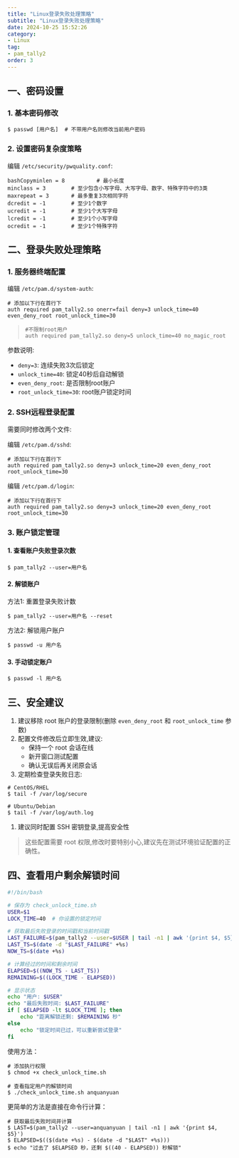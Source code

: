 ```yaml
---
title: "Linux登录失败处理策略"
subtitle: "Linux登录失败处理策略"
date: 2024-10-25 15:52:26
category:
- Linux
tag:
- pam_tally2
order: 3
---
```


## 一、密码设置

### 1. 基本密码修改

```shell
$ passwd [用户名]  # 不带用户名则修改当前用户密码
```

### 2. 设置密码复杂度策略

编辑 `/etc/security/pwquality.conf`:

```shell
bashCopyminlen = 8          # 最小长度
minclass = 3        # 至少包含小写字母、大写字母、数字、特殊字符中的3类
maxrepeat = 3       # 最多重复3次相同字符
dcredit = -1        # 至少1个数字
ucredit = -1        # 至少1个大写字母
lcredit = -1        # 至少1个小写字母
ocredit = -1        # 至少1个特殊字符
```

## 二、登录失败处理策略

### 1. 服务器终端配置

编辑 `/etc/pam.d/system-auth`:

```shell
# 添加以下行在首行下
auth required pam_tally2.so onerr=fail deny=3 unlock_time=40 even_deny_root root_unlock_time=30
```

> ```shell
> #不限制root用户
> auth required pam_tally2.so deny=5 unlock_time=40 no_magic_root
> ```

参数说明:

- `deny=3`: 连续失败3次后锁定
- `unlock_time=40`: 锁定40秒后自动解锁
- `even_deny_root`: 是否限制root账户
- `root_unlock_time=30`: root账户锁定时间

### 2. SSH远程登录配置

需要同时修改两个文件:

编辑 `/etc/pam.d/sshd`:

```shell
# 添加以下行在首行下
auth required pam_tally2.so deny=3 unlock_time=20 even_deny_root root_unlock_time=30
```

编辑 `/etc/pam.d/login`:

```shell
# 添加以下行在首行下
auth required pam_tally2.so deny=3 unlock_time=20 even_deny_root root_unlock_time=30
```

### 3. 账户锁定管理

#### 1. 查看账户失败登录次数

```shell
$ pam_tally2 --user=用户名
```

#### 2. 解锁账户

方法1: 重置登录失败计数

```shell
$ pam_tally2 --user=用户名 --reset
```

方法2: 解锁用户账户

```shell
$ passwd -u 用户名
```

#### 3. 手动锁定账户

```shell
$ passwd -l 用户名
```

## 三、安全建议

1. 建议移除 root 账户的登录限制(删除 `even_deny_root` 和 `root_unlock_time` 参数)
2. 配置文件修改后立即生效,建议:
   - 保持一个 root 会话在线
   - 新开窗口测试配置
   - 确认无误后再关闭原会话
3. 定期检查登录失败日志:

```shell
# CentOS/RHEL
$ tail -f /var/log/secure

# Ubuntu/Debian
$ tail -f /var/log/auth.log
```

1. 建议同时配置 SSH 密钥登录,提高安全性

> 这些配置需要 root 权限,修改时要特别小心,建议先在测试环境验证配置的正确性。

## 四、查看用户剩余解锁时间

```bash
#!/bin/bash

# 保存为 check_unlock_time.sh
USER=$1
LOCK_TIME=40  # 你设置的锁定时间

# 获取最后失败登录的时间戳和当前时间戳
LAST_FAILURE=$(pam_tally2 --user=$USER | tail -n1 | awk '{print $4, $5}')
LAST_TS=$(date -d "$LAST_FAILURE" +%s)
NOW_TS=$(date +%s)

# 计算经过的时间和剩余时间
ELAPSED=$((NOW_TS - LAST_TS))
REMAINING=$((LOCK_TIME - ELAPSED))

# 显示状态
echo "用户: $USER"
echo "最后失败时间: $LAST_FAILURE"
if [ $ELAPSED -lt $LOCK_TIME ]; then
    echo "距离解锁还剩: $REMAINING 秒"
else
    echo "锁定时间已过，可以重新尝试登录"
fi
```

使用方法：

```shell
# 添加执行权限
$ chmod +x check_unlock_time.sh

# 查看指定用户的解锁时间
$ ./check_unlock_time.sh anquanyuan
```

更简单的方法是直接在命令行计算：

```shell
# 获取最后失败时间并计算
$ LAST=$(pam_tally2 --user=anquanyuan | tail -n1 | awk '{print $4, $5}')
$ ELAPSED=$(($(date +%s) - $(date -d "$LAST" +%s)))
$ echo "过去了 $ELAPSED 秒，还剩 $((40 - ELAPSED)) 秒解锁"
```